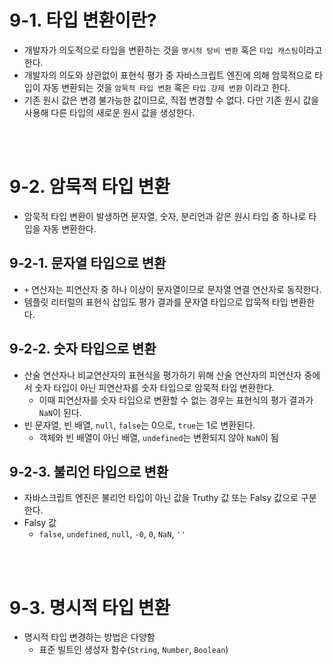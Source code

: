 # 9-1. 타입 변환이란?
- 개발자가 의도적으로 타입을 변환하는 것을 `명시적 탕비 변환` 혹은 `타입 캐스팅`이라고 한다.
- 개발자의 의도와 상관없이 표현식 평가 중 자바스크립트 엔진에 의해 암묵적으로 타입이 자동 변환되는 것을 `암묵적 타입 변환` 혹은 `타입 강제 변환` 이라고 한다.
- 기존 원시 값은 변경 불가능한 값이므로, 직접 변경할 수 없다. 다만 기존 원시 값을 사용해 다른 타입의 새로운 원시 값을 생성한다.

<br>
<br>

# 9-2. 암묵적 타입 변환
- 암묵적 타입 변환이 발생하면 문자열, 숫자, 분리언과 같은 원시 타입 중 하나로 타입을 자동 변환한다.

## 9-2-1. 문자열 타입으로 변환
- `+` 연산자는 피연산자 중 하나 이상이 문자열이므로 문자열 연결 연산자로 동작한다.
- 템플릿 리터럴의 표현식 삽입도 평가 결과를 문자열 타입으로 압묵적 타입 변환한다.

## 9-2-2. 숫자 타입으로 변환
- 산술 연산자나 비교연산자의 표현식을 평가하기 위해 산술 연산자의 피연산자 중에서 숫자 타입이 아닌 피연산자를 숫자 타입으로 암묵적 타입 변환한다.
  - 이때 피연산자를 숫자 타입으로 변환할 수 없는 경우는 표현식의 평가 결과가 `NaN`이 된다.
- 빈 문자열, 빈 배열, `null`, `false`는 0으로, `true`는 1로 변환된다.
  - 객체와 빈 배열이 아닌 배열, `undefined`는 변환되지 않아 `NaN`이 됨

## 9-2-3. 불리언 타입으로 변환
- 자바스크립트 엔진은 불리언 타입이 아닌 값을 Truthy 값 또는 Falsy 값으로 구분한다.
- Falsy 값
  - `false`, `undefined`, `null`, `-0`, `0`, `NaN`, `''`

<br>
<br>

# 9-3. 명시적 타입 변환
- 명시적 타입 변경하는 방법은 다양함
  - 표준 빌트인 생성자 함수(`String`, `Number`, `Boolean`)

